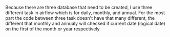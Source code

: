 Because there are three database that need to be created, I use three different task in airflow which is for daily, monthly, and annual. For the most part the code between three task doesn't have that many different, the different that monthly and annualy will checked if current date (logical date) on the first of the month or year respectively.